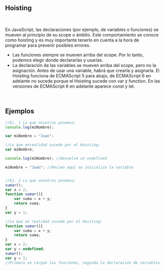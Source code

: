 ## Hoisting
<br>

En JavaScript, las declaraciones (por ejemplo, de variables o funciones) se mueven al principio de su scope o ámbito. Este comportamiento se conoce como hoisting y es muy importante tenerlo en cuenta a la hora de programar para prevenir posibles errores.
- Las funciones siempre se mueven arriba del scope. Por lo tanto, podemos elegir donde declararlas y usarlas.
- La declaración de las variables se mueven arriba del scope, pero no la asignación. Antes de usar una variable, habrá que crearla y asignarla.
El Hoisting funciona de ECMAScript 5 para abajo, de ECMAScript 6 en adelante no sucede porque el Hoisting sucede con var y function. En las versiones de ECMAScript 6 en adelante aparece const y let.

<br>

 ## Ejemplos
 
```jsx
//Ej. 1 Lo que nosotros ponemos:
console.log(miNombre);

var miNombre = "Juan";

//Lo que enrealidad sucede por el Hoisting:
var miNombre;

console.log(miNombre); //Devuelve un undefined

miNombre = "Juan"; //Recien aqui se inicializa la variable


//Ej. 2 Lo que nosotros ponemos:
sumar();
var x = 2;
function sumar(){
    var suma = x + y;
    return suma;
}
var y = 1;

//Lo que en realidad sucede por el Hoisting:
function sumar(){
    var suma = x + y;
    return suma;
}  
var x = 2;
var y = undefined;
sumar();
var y = 1;
//Primero se cargan las funciones, segundo la declaración de variables y el resto en el orden normal del código.
```
